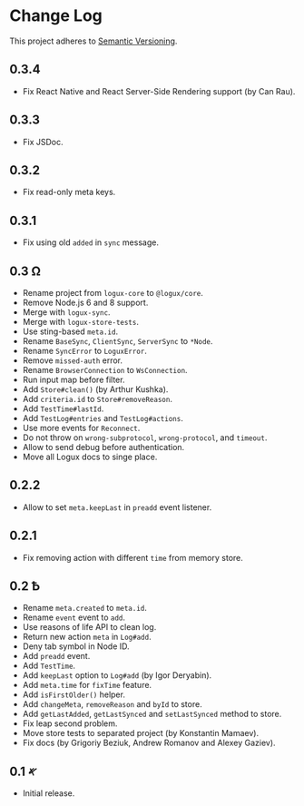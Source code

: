 # Change Log
This project adheres to [Semantic Versioning](http://semver.org/).

## 0.3.4
* Fix React Native and React Server-Side Rendering support (by Can Rau).

## 0.3.3
* Fix JSDoc.

## 0.3.2
* Fix read-only meta keys.

## 0.3.1
* Fix using old `added` in `sync` message.

## 0.3 Ω
* Rename project from `logux-core` to `@logux/core`.
* Remove Node.js 6 and 8 support.
* Merge with `logux-sync`.
* Merge with `logux-store-tests`.
* Use sting-based `meta.id`.
* Rename `BaseSync`, `ClientSync`, `ServerSync` to `*Node`.
* Rename `SyncError` to `LoguxError`.
* Remove `missed-auth` error.
* Rename `BrowserConnection` to `WsConnection`.
* Run input map before filter.
* Add `Store#clean()` (by Arthur Kushka).
* Add `criteria.id` to `Store#removeReason`.
* Add `TestTime#lastId`.
* Add `TestLog#entries` and `TestLog#actions`.
* Use more events for `Reconnect`.
* Do not throw on `wrong-subprotocol`, `wrong-protocol`, and `timeout`.
* Allow to send debug before authentication.
* Move all Logux docs to singe place.

## 0.2.2
* Allow to set `meta.keepLast` in `preadd` event listener.

## 0.2.1
* Fix removing action with different `time` from memory store.

## 0.2 Ѣ
* Rename `meta.created` to `meta.id`.
* Rename `event` event to `add`.
* Use reasons of life API to clean log.
* Return new action `meta` in `Log#add`.
* Deny tab symbol in Node ID.
* Add `preadd` event.
* Add `TestTime`.
* Add `keepLast` option to `Log#add` (by Igor Deryabin).
* Add `meta.time` for `fixTime` feature.
* Add `isFirstOlder()` helper.
* Add `changeMeta`, `removeReason` and `byId` to store.
* Add `getLastAdded`, `getLastSynced` and `setLastSynced` method to store.
* Fix leap second problem.
* Move store tests to separated project (by Konstantin Mamaev).
* Fix docs (by Grigoriy Beziuk, Andrew Romanov and Alexey Gaziev).

## 0.1 𐤀
* Initial release.
